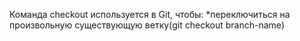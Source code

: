 Команда checkout используется в Git, чтобы:
*переключиться на произвольную существующую ветку(git checkout branch-name)

